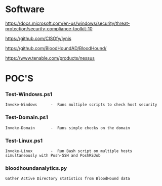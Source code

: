 # Software

https://docs.microsoft.com/en-us/windows/security/threat-protection/security-compliance-toolkit-10

https://github.com/CISOfy/lynis

https://github.com/BloodHoundAD/BloodHound/

https://www.tenable.com/products/nessus

# POC'S
### Test-Windows.ps1
	Invoke-Windows		-  Runs multiple scripts to check host security

### Test-Domain.ps1
	Invoke-Domain		-  Runs simple checks on the domain
  
### Test-Linux.ps1
	Invoke-Linux		-  Run Bash script on multiple hosts simultaneously with Posh-SSH and PoshRSJob

### bloodhoundanalytics.py
	Gather Active Directory statistics from BloodHound data



